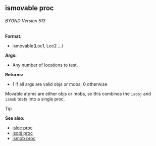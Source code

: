 ## ismovable proc 
###### BYOND Version 513

**Format:**
+   ismovable(Loc1, Loc2 ...)
<!-- -->
**Args:**
+   Any number of locations to test.
<!-- -->
**Returns:**
+   1 if all args are valid objs or mobs; 0 otherwise


Movable atoms are either objs or mobs, so this combines the
`isobj` and `ismob` tests into a single proc.

> [!TIP] 
> **See also:**
> +   [isloc proc](/ref/proc/isloc.md) 
> +   [isobj proc](/ref/proc/isobj.md) 
> +   [ismob proc](/ref/proc/ismob.md) <!-- -->